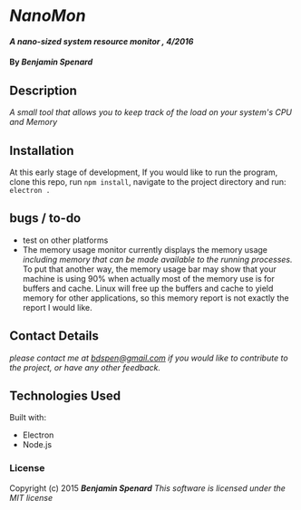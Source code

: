 # _NanoMon_

#### _A nano-sized system resource monitor , 4/2016_

#### By _**Benjamin Spenard**_

## Description

_A small tool that allows you to keep track of the load on your system's CPU and Memory_

## Installation

At this early stage of development, If you would like to run the program, clone this repo, run `npm install`, navigate to the project directory and run: `electron .`

## bugs / to-do
* test on other platforms
* The memory usage monitor currently displays the memory usage _including memory that can be made available to the running processes._ To put that another way, the memory usage bar may show that your machine is using 90% when actually most of the memory use is for buffers and cache. Linux will free up the buffers and cache to yield memory for other applications, so this memory report is not exactly the report I would like.

## Contact Details

_please contact me at bdspen@gmail.com if you would like to contribute to the project, or have any other feedback._

## Technologies Used

Built with:
* Electron
* Node.js

### License

Copyright (c) 2015 **_Benjamin Spenard_**
*This software is licensed under the MIT license*
